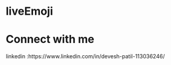 # liveEmoji

<h1>Connect with me</h1>
linkedin :https://www.linkedin.com/in/devesh-patil-113036246/
